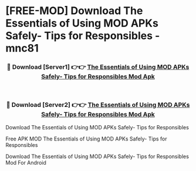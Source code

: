 # [FREE-MOD] Download The Essentials of Using MOD APKs Safely- Tips for Responsibles - mnc81


<div align="center">
<h3>🔴 Download [Server1] 👉👉 <a href="https://apk-comot.site?title=The_Essentials_of_Using_MOD_APKs_Safely-_Tips_for_Responsibles">The Essentials of Using MOD APKs Safely- Tips for Responsibles Mod Apk</a></h3><br>

<h3>🔴 Download [Server2] 👉👉 <a href="https://apk-comot.site?title=The_Essentials_of_Using_MOD_APKs_Safely-_Tips_for_Responsibles">The Essentials of Using MOD APKs Safely- Tips for Responsibles Mod Apk</a></h3>
</div>



Download The Essentials of Using MOD APKs Safely- Tips for Responsibles 

Free APK MOD The Essentials of Using MOD APKs Safely- Tips for Responsibles 

Download The Essentials of Using MOD APKs Safely- Tips for Responsibles Mod For Android
